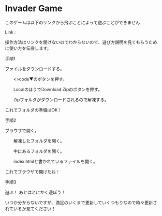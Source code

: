 # Invader Game

このゲームは以下のリンクから飛ぶことによって遊ぶことができません

Link : 

操作方法はリンクを開けないのでわからないので、遊び方説明を見てもらうために使い方を伝授します。

手順1

ファイルをダウンロードする。

　　<>code▼のボタンを押す。

　　LocalのほうでDownload Zipのボタンを押す。

　　Zipフォルダがダウンロードされるので解凍する。

これでフォルダの準備はOK！

手順2

ブラウザで開く。

　　解凍したフォルダを開く。

　　中にあるフォルダを開く。

　　index.htmlと書かれているファイルを開く。

これでブラウザで開けたね！

手順3

遊ぶ！
あとはとにかく遊ぼう！

いつか分からないですが、満足のいくまで更新していくつもりなので時々更新されているか見てください！
